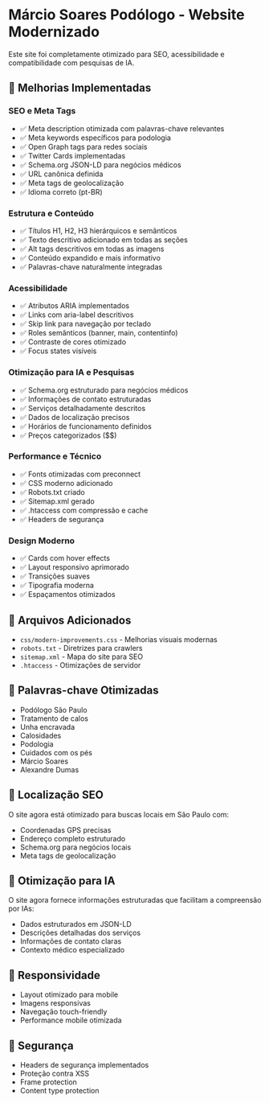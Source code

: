 # Márcio Soares Podólogo - Website Modernizado

Este site foi completamente otimizado para SEO, acessibilidade e compatibilidade com pesquisas de IA.

## 🚀 Melhorias Implementadas

### SEO e Meta Tags
- ✅ Meta description otimizada com palavras-chave relevantes
- ✅ Meta keywords específicos para podologia
- ✅ Open Graph tags para redes sociais
- ✅ Twitter Cards implementadas
- ✅ Schema.org JSON-LD para negócios médicos
- ✅ URL canônica definida
- ✅ Meta tags de geolocalização
- ✅ Idioma correto (pt-BR)

### Estrutura e Conteúdo
- ✅ Títulos H1, H2, H3 hierárquicos e semânticos
- ✅ Texto descritivo adicionado em todas as seções
- ✅ Alt tags descritivos em todas as imagens
- ✅ Conteúdo expandido e mais informativo
- ✅ Palavras-chave naturalmente integradas

### Acessibilidade
- ✅ Atributos ARIA implementados
- ✅ Links com aria-label descritivos
- ✅ Skip link para navegação por teclado
- ✅ Roles semânticos (banner, main, contentinfo)
- ✅ Contraste de cores otimizado
- ✅ Focus states visíveis

### Otimização para IA e Pesquisas
- ✅ Schema.org estruturado para negócios médicos
- ✅ Informações de contato estruturadas
- ✅ Serviços detalhadamente descritos
- ✅ Dados de localização precisos
- ✅ Horários de funcionamento definidos
- ✅ Preços categorizados ($$)

### Performance e Técnico
- ✅ Fonts otimizadas com preconnect
- ✅ CSS moderno adicionado
- ✅ Robots.txt criado
- ✅ Sitemap.xml gerado
- ✅ .htaccess com compressão e cache
- ✅ Headers de segurança

### Design Moderno
- ✅ Cards com hover effects
- ✅ Layout responsivo aprimorado
- ✅ Transições suaves
- ✅ Tipografia moderna
- ✅ Espaçamentos otimizados

## 📁 Arquivos Adicionados
- `css/modern-improvements.css` - Melhorias visuais modernas
- `robots.txt` - Diretrizes para crawlers
- `sitemap.xml` - Mapa do site para SEO
- `.htaccess` - Otimizações de servidor

## 🎯 Palavras-chave Otimizadas
- Podólogo São Paulo
- Tratamento de calos
- Unha encravada
- Calosidades
- Podologia
- Cuidados com os pés
- Márcio Soares
- Alexandre Dumas

## 📍 Localização SEO
O site agora está otimizado para buscas locais em São Paulo com:
- Coordenadas GPS precisas
- Endereço completo estruturado
- Schema.org para negócios locais
- Meta tags de geolocalização

## 🤖 Otimização para IA
O site agora fornece informações estruturadas que facilitam a compreensão por IAs:
- Dados estruturados em JSON-LD
- Descrições detalhadas dos serviços
- Informações de contato claras
- Contexto médico especializado

## 📱 Responsividade
- Layout otimizado para mobile
- Imagens responsivas
- Navegação touch-friendly
- Performance mobile otimizada

## 🔐 Segurança
- Headers de segurança implementados
- Proteção contra XSS
- Frame protection
- Content type protection
